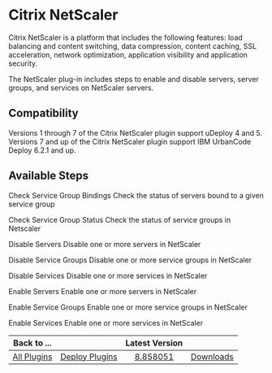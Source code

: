 
Citrix NetScaler
================

Citrix NetScaler is a platform that includes the following features: load balancing and content switching, data compression, content caching, SSL acceleration, network optimization, application visibility and application security.

The NetScaler plug-in includes steps to enable and disable servers, server groups, and services on NetScaler servers.

Compatibility
-------------

Versions 1 through 7 of the Citrix NetScaler plugin support uDeploy 4 and 5. Versions 7 and up of the Citrix NetScaler plugin support IBM UrbanCode Deploy 6.2.1 and up.


Available Steps
---------------

Check Service Group Bindings Check the status of servers bound to a given service group

Check Service Group Status Check the status of service groups in Netscaler

Disable Servers Disable one or more servers in NetScaler

Disable Service Groups Disable one or more service groups in NetScaler

Disable Services Disable one or more services in NetScaler

Enable Servers Enable one or more servers in NetScaler

Enable Service Groups Enable one or more service groups in NetScaler

Enable Services Enable one or more services in NetScaler



|Back to ...||Latest Version||
| :---: | :---: | :---: | :---: |
|[All Plugins](../../index.md)|[Deploy Plugins](../README.md)|[8.858051](https://raw.githubusercontent.com/UrbanCode/IBM-UCD-PLUGINS/main/files/Netscaler/Netscaler-8.858051.zip)|[Downloads](downloads.md)|
